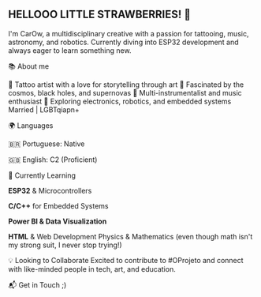 <HEAD> <H2> HELLOOO LITTLE STRAWBERRIES! 👋 </H2>

I'm CarOw, a multidisciplinary creative with a passion for tattooing, music, astronomy, and robotics. Currently diving into ESP32 development and always eager to learn something new.

📚 About me

🎨 Tattoo artist with a love for storytelling through art
🔭 Fascinated by the cosmos, black holes, and supernovas
🎼 Multi-instrumentalist and music enthusiast
📡 Exploring electronics, robotics, and embedded systems
  Married | LGBTqiapn+

🌍 Languages

🇧🇷 Portuguese: Native

🇬🇧 English: C2 (Proficient)

🚀 Currently Learning

<b>ESP32</b> & Microcontrollers

<b>C/C++</b> for Embedded Systems
    
<b>Power BI & Data Visualization </b>
        
 <b>HTML</b> & Web Development
Physics & Mathematics (even though math isn't my strong suit, I never stop trying!)

💡 Looking to Collaborate
Excited to contribute to #OProjeto and connect with like-minded people in tech, art, and education.

📬 Get in Touch
;) 
